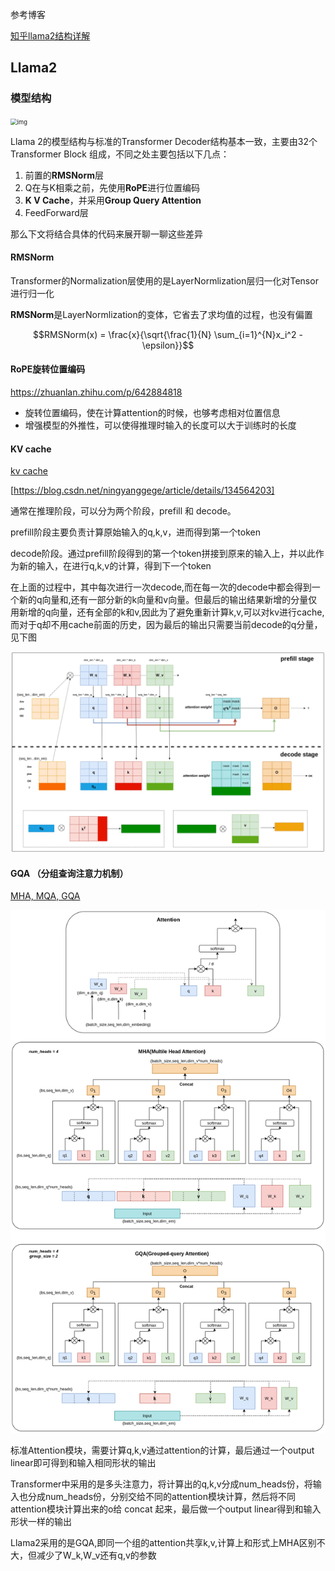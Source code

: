参考博客

[知乎llama2结构详解](https://zhuanlan.zhihu.com/p/649756898)

## Llama2

### 模型结构

<img src="https://pic4.zhimg.com/80/v2-c9b10194c5e0aa9777afa984063e7ff3_720w.webp" alt="img" style="zoom: 67%;" />

Llama 2的模型结构与标准的Transformer Decoder结构基本一致，主要由32个 Transformer Block 组成，不同之处主要包括以下几点：

1. 前置的**RMSNorm**层
2. Q在与K相乘之前，先使用**RoPE**进行位置编码
3. **K V Cache**，并采用**Group Query Attention**
4. FeedForward层

那么下文将结合具体的代码来展开聊一聊这些差异

#### RMSNorm

Transformer的Normalization层使用的是LayerNormlization层归一化对Tensor进行归一化

**RMSNorm**是LayerNormlization的变体，它省去了求均值的过程，也没有偏置  

$$RMSNorm(x) = \frac{x}{\sqrt{\frac{1}{N} \sum_{i=1}^{N}x_i^2 - \epsilon}}$$

#### RoPE旋转位置编码

<https://zhuanlan.zhihu.com/p/642884818>

- 旋转位置编码，使在计算attention的时候，也够考虑相对位置信息
- 增强模型的外推性，可以使得推理时输入的长度可以大于训练时的长度
#### KV cache
[kv cache](https://zhuanlan.zhihu.com/p/630832593)

[https://blog.csdn.net/ningyanggege/article/details/134564203]

通常在推理阶段，可以分为两个阶段，prefill 和 decode。

prefill阶段主要负责计算原始输入的q,k,v，进而得到第一个token

decode阶段。通过prefill阶段得到的第一个token拼接到原来的输入上，并以此作为新的输入，在进行q,k,v的计算，得到下一个token

在上面的过程中，其中每次进行一次decode,而在每一次的decode中都会得到一个新的q向量和,还有一部分新的k向量和v向量。但最后的输出结果新增的分量仅用新增的q向量，还有全部的k和v,因此为了避免重新计算k,v,可以对kv进行cache,而对于q却不用cache前面的历史，因为最后的输出只需要当前decode的q分量，见下图

![kv cache](../assets/kv%20cache.png)


#### GQA （分组查询注意力机制）
[MHA, MQA, GQA](https://mp.weixin.qq.com/s/_4OxoRLxhOcjGf0Q4Tvp2Q)

![GQA](../assets/MHA.png)

标准Attention模块，需要计算q,k,v通过attention的计算，最后通过一个output linear即可得到和输入相同形状的输出

Transformer中采用的是多头注意力，将计算出的q,k,v分成num_heads份，将输入也分成num_heads份，分别交给不同的attention模块计算，然后将不同attention模块计算出来的o给 concat 起来，最后做一个output linear得到和输入形状一样的输出

Llama2采用的是GQA,即同一个组的attention共享k,v,计算上和形式上MHA区别不大，但减少了W_k,W_v还有q,v的参数
